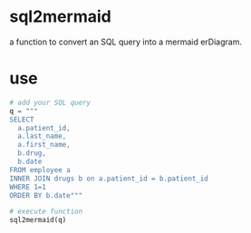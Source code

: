 # sql2mermaid
a function to convert an SQL query into a mermaid erDiagram.

# use

```python
# add your SQL query
q = """
SELECT 
  a.patient_id,
  a.last_name,
  a.first_name,
  b.drug,
  b.date
FROM employee a
INNER JOIN drugs b on a.patient_id = b.patient_id
WHERE 1=1
ORDER BY b.date"""

# execute function
sql2mermaid(q)
```
